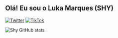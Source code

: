 ## Olá! Eu sou o Luka Marques (SHY)
[![Twitter](https://img.shields.io/badge/Twitter-1DA1F2?style=for-the-badge&logo=twitter&logoColor=white)](https://twitter.com/shyusery)
[![TikTok](https://img.shields.io/badge/TikTok-000000?style=for-the-badge&logo=tiktok&logoColor=white)](https://www.tiktok.com/@shxkt.aep)

![Shy GitHub stats](https://github-readme-stats.vercel.app/api?username=shxkt&show_icons=true&theme=radical)
